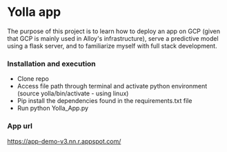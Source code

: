 # Yolla app 

The purpose of this project is to learn how to deploy an app on GCP (given that GCP is mainly used
in Alloy's infrastructure), serve a predictive model using a flask server, and to familiarize myself with full stack development.


### Installation and execution

* Clone repo
* Access file path through terminal and activate python environment (source yolla/bin/activate - using linux)
* Pip install the dependencies found in the requirements.txt file
* Run python Yolla_App.py

### App url
https://app-demo-v3.nn.r.appspot.com/
